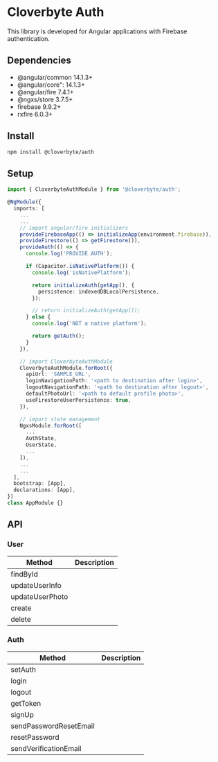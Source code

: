# Cloverbyte Auth

This library is developed for Angular applications with Firebase authentication.

## Dependencies

- @angular/common 14.1.3+
- @angular/core": 14.1.3+
- @angular/fire 7.4.1+
- @ngxs/store 3.7.5+
- firebase 9.9.2+
- rxfire 6.0.3+

## Install

``` bash
npm install @cloverbyte/auth
```

## Setup

``` typescript
import { CloverbyteAuthModule } from '@cloverbyte/auth';

@NgModule({
  imports: [
    ...
    ...
    // import angular/fire initializers
    provideFirebaseApp(() => initializeApp(environment.firebase)),
    provideFirestore(() => getFirestore()),
    provideAuth(() => {
      console.log('PROVIDE AUTH');

      if (Capacitor.isNativePlatform()) {
        console.log('isNativePlatform');

        return initializeAuth(getApp(), {
          persistence: indexedDBLocalPersistence,
        });

        // return initializeAuth(getApp());
      } else {
        console.log('NOT a native platform');

        return getAuth();
      }
    }),

    // import CloverbyteAuthModule
    CloverbyteAuthModule.forRoot({
      apiUrl: 'SAMPLE_URL',
      loginNavigationPath: '<path to destination after login>',
      logoutNavigationPath: '<path to destination after logout>',
      defaultPhotoUrl: '<path to default profile photo>',
      useFirestoreUserPersistence: true,
    }),

    // import state management
    NgxsModule.forRoot([
      ...
      AuthState,
      UserState,
      ...
    ]),
    ...
    ...
  ],
  bootstrap: [App],
  declarations: [App],
})
class AppModule {}

```

## API

### User

| Method          	| Description 	|
|-----------------	|-------------	|
| findById        	|             	|
| updateUserInfo  	|             	|
| updateUserPhoto 	|             	|
| create          	|             	|
| delete          	|             	|

### Auth

| Method                 	| Description 	|
|------------------------	|-------------	|
| setAuth                	|             	|
| login                  	|             	|
| logout                 	|             	|
| getToken               	|             	|
| signUp                 	|             	|
| sendPasswordResetEmail 	|             	|
| resetPassword          	|             	|
| sendVerificationEmail  	|             	|
